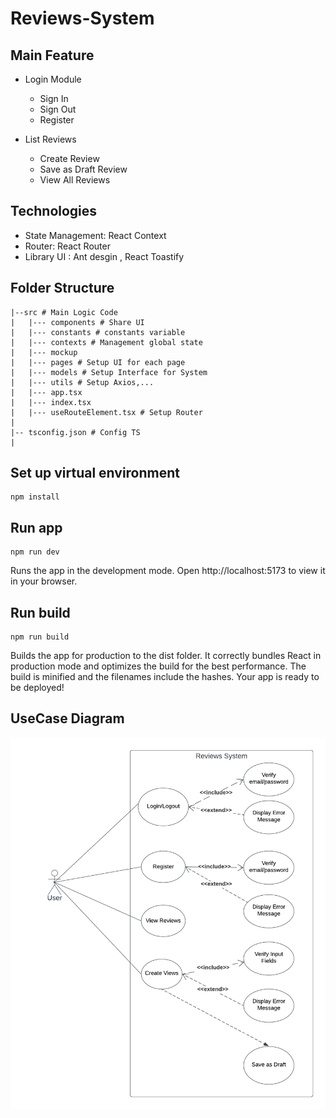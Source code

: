 # Reviews-System

## Main Feature

- Login Module

  - Sign In
  - Sign Out
  - Register

- List Reviews

  - Create Review
  - Save as Draft Review
  - View All Reviews

## Technologies

- State Management: React Context
- Router: React Router
- Library UI : Ant desgin , React Toastify

## Folder Structure

```shell
|--src # Main Logic Code
|   |--- components # Share UI
|   |--- constants # constants variable
|   |--- contexts # Management global state
|   |--- mockup
|   |--- pages # Setup UI for each page
|   |--- models # Setup Interface for System
|   |--- utils # Setup Axios,...
|   |--- app.tsx
|   |--- index.tsx
|   |--- useRouteElement.tsx # Setup Router
|
|-- tsconfig.json # Config TS
|
```

## Set up virtual environment

```
npm install
```

## Run app

```
npm run dev
```

Runs the app in the development mode.
Open http://localhost:5173 to view it in your browser.

## Run build

```
npm run build
```

Builds the app for production to the dist folder.
It correctly bundles React in production mode and optimizes the build for the best performance.
The build is minified and the filenames include the hashes.
Your app is ready to be deployed!

## UseCase Diagram

![useCase](./src/assets/diagram.png)
